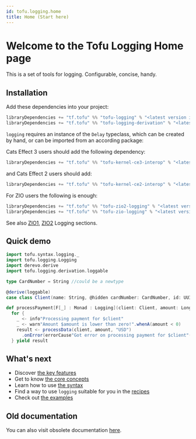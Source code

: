 ```yaml
---
id: tofu.logging.home
title: Home (Start here)
---
```


# Welcome to the Tofu Logging Home page

This is a set of tools for logging. Configurable, concise, handy.

## Installation

Add these dependencies into your project:

```sbt
libraryDependencies += "tf.tofu" %% "tofu-logging" % "<latest version in the badge in README>"
libraryDependencies += "tf.tofu" %% "tofu-logging-derivation" % "<latest version in the badge in README>"
```

`logging` requires an instance of the `Delay` typeclass, which can be created by hand, or can be imported from an
according package:

Cats Effect 3 users should add the following dependency:

```sbt
libraryDependencies += "tf.tofu" %% "tofu-kernel-ce3-interop" % "<latest version in the badge in README>"
```

and Cats Effect 2 users should add:

```sbt
libraryDependencies += "tf.tofu" %% "tofu-kernel-ce2-interop" % "<latest version in the badge in README>"
```

For ZIO users the following is enough:

```sbt
libraryDependencies += "tf.tofu" %% "tofu-zio2-logging" % "<latest version in the badge in README>" // OR:
libraryDependencies += "tf.tofu" %% "tofu-zio-logging" % "<latest version in the badge in README>"

```

See also [ZIO1](./tofu.logging.recipes.zio.md), [ZIO2](./tofu.logging.recipes.zio2.md) Logging sections.

## Quick demo

```scala
import tofu.syntax.logging._
import tofu.logging.Logging
import derevo.derive
import tofu.logging.derivation.loggable

type CardNumber = String //could be a newtype

@derive(loggable)
case class Client(name: String, @hidden cardNumber: CardNumber, id: UUID)

def processPayment[F[_] : Monad : Logging](client: Client, amount: Long): F[Result] =
  for {
    _ <- info"Processing payment for $client"
    _ <- warn"Amount $amount is lower than zero!".whenA(amount < 0)
    result <- processData(client, amount, "USD")
      .onError(errorCause"Got error on processing payment for $client"(_))
  } yield result
```

## What's next

- Discover [the key features](tofu.logging.key-features.md)
- Get to know [the core concepts](tofu.logging.main.entities.md)
- Learn how to use [the syntax](tofu.logging.syntax.md)
- Find a way to use `logging` suitable for you in the [recipes](tofu.logging.recipes.md)
- Check out [the examples](.././examples/ce2/src/main/scala-2/tofu/example)

## Old documentation

You can also visit obsolete documentation [here](./logging.old.md).
